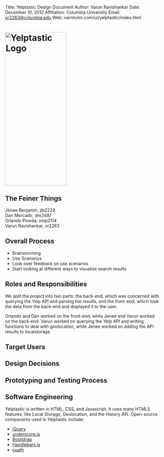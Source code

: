 Title: Yelptastic Design Document
Author: Varun Ravishankar
Date: December 10, 2012
Affiliation: Columbia University
Email: vr2263@columbia.edu
Web: varnholm.com/ui/yelptastic/index.html

# <img src="http://i.imgur.com/aIRpe.jpg" height="500px" width="200px" alt="Yelptastic Logo"/>
## The Feiner Things

Jenee Benjamin, jlb2229  
Dan Mercado, dm2497  
Orlando Pineda, omp2114  
Varun Ravishankar, vr2263  

## Overall Process

* Brainstorming
* Use Scenarios
* Look over feedback on use scenarios
* Start looking at different ways to visualize search results

## Roles and Responsibilities

We split the project into two parts: the back-end, which was concerned with querying the Yelp API and parsing the results, and the front-end, which took the data from the back-end and displayed it to the user.

Orlando and Dan worked on the front-end, while Jenee and Varun worked on the back-end. Varun worked on querying the Yelp API and writing functions to deal with geolocation, while Jenee worked on adding the API results to localstorage.

## Target Users

## Design Decisions

## Prototyping and Testing Process

## Software Engineering

Yelptastic is written in HTML, CSS, and Javascript. It uses many HTML5 features, like Local Storage, Geolocation, and the History API. Open-source components used in Yelptastic include:

* [jQuery](http://jquery.com)
* [underscore.js](http://underscorejs.org)
* [Bootstrap](http://twitter.github.com/bootstrap/)
* [Handlebars.js](http://handlebarsjs.com)
* [ouath](http://oauth.googlecode.com)

